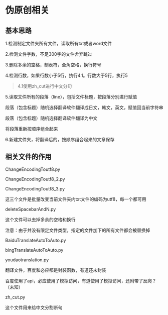 # 伪原创相关

基本思路
--

1.检测制定文件夹所有文件，读取所有txt或者word文件

2.检测文件字数，不足300字的文件舍弃跳过

3.删除多余的空格，制表符，全角空格，换行符号

4.检测行数，如果行数小于5行，执行4.1。行数大于5行，执行5

>4.1使用zh_cut进行中文分句

5.读取文件所有的段落（line），包括文件标题，按段落分别进行赋值

段落（包含标题）随机选择翻译软件翻译成日文，韩文，英文，赋值回当前字符串

段落（包含标题）随机选择翻译软件翻译为中文

将段落重新按顺序组合起来

6.新建文件夹，将翻译后的，按顺序组合起来的文章保存



相关文件的作用
---
ChangeEncodingToutf8.py

ChangeEncodingToutf8_2.py

ChangeEncodingToutf8_3.py

这三个文件是批量改变当前文件夹内txt文件的编码为utf8，每一个都可用

deleteSpacebarAndN.py

这个文件可以去掉多余的空格和换行

注意：由于并没有限定文件类型，指定的文件加下的所有文件都会被替换掉

BaiduTranslateAutoToAuto.py

bingTranslateAutoToAuto.py

youdaotranslation.py

翻译文件，百度和必应都是封装函数，有道还未封装

百度使用了api，必应使用了模拟访问，有道使用了模拟访问，还附带了反爬？（未知）

zh_cut.py

这个文件用来给中文分割断句
